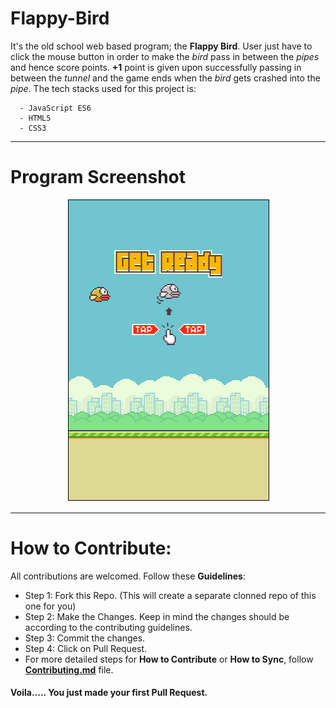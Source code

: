 # Flappy-Bird

It's the old school web based program; the __Flappy Bird__. User just have to click the mouse button in order to make the _bird_ pass in between the _pipes_ and hence score points. __+1__ point is given upon successfully passing in between the _tunnel_ and the game ends when the _bird_ gets crashed into the _pipe_. The tech stacks used for this project is: 
```
  - JavaScript ES6
  - HTML5
  - CSS3
```

---

# Program Screenshot

<p align='center'><img src="https://github.com/DeepNinja07x/Flappy-Bird/blob/main/Flappy%20Bird/img/Screenshot.PNG" alt="Screenshot"></p>

---

# How to Contribute:
All contributions are welcomed. Follow these __Guidelines__:
- Step 1: Fork this Repo. (This will create a separate clonned repo of this one for you)
- Step 2: Make the Changes. Keep in mind the changes should be according to the contributing guidelines.
- Step 3: Commit the changes.
- Step 4: Click on Pull Request.
- For more detailed steps for __How to Contribute__ or __How to Sync__, follow [__Contributing.md__](https://github.com/DeepNinja07x/Flappy-Bird/blob/main/CONTRIBUTING.md) file.
#### Voila..... You just made your first Pull Request.

